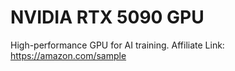 # NVIDIA RTX 5090 GPU
High-performance GPU for AI training.
Affiliate Link: https://amazon.com/sample